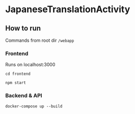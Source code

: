 # JapaneseTranslationActivity

## How to run
Commands from root dir `/webapp`

### Frontend
Runs on localhost:3000

`cd frontend`

`npm start`

### Backend & API
`docker-compose up --build`
